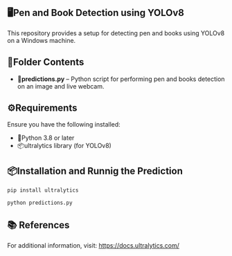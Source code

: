 ## 🖥️Pen and Book Detection using YOLOv8

This repository provides a setup for detecting pen and books using YOLOv8 on a Windows machine.

## 📂Folder Contents

- **🐍predictions.py** –  Python script for performing pen and books detection on an image and live webcam.

## ⚙️Requirements

Ensure you have the following installed:

- 🐍Python 3.8 or later
- 📦ultralytics library (for YOLOv8)

## 📦Installation and Runnig the Prediction

```bash
pip install ultralytics
```

```bash
python predictions.py
```

## 📚 References

For additional information, visit: https://docs.ultralytics.com/
